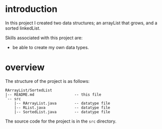 # introduction

In this project I created two data structures; an arrayList that grows, and a sorted linkedList.

Skills associated with this project are:

* be able to create my own data types.

# overview

The structure of the project is as follows:

```
RArrayList/SortedList
|-- README.md                  -- this file
`-- src          
    |-- RArrayList.java        -- datatype file
    |-- RList.java             -- datatype file 
    |-- SortedList.java        -- datatype file
```

The source code for the project is in the `src` directory.